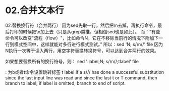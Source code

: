 # 02.合并文本行

02.替换换行符（合并两行）
因为sed先取一行，然后把\n去掉，再执行命令，最后打印的时候把\n加上去（只是从grep类推，但相信sed也是如此）。
而：“有些命令可以改变"流程（flow）"，比如命令N，它在不移除当前行的情况下附加下一行到模式空间中，这样就能对多行进行模式测试。”
所以：sed 'N; s/\n//' file
因为N执行一次等于读入两行，用空字符替换转换符号，可以达到合并两行的效果。

如果想要替换所有的换行符号，则：
sed ':label;N; s/\n//;tlabel' file

: 为b或者t命令设置跳转标签
t label     If a s/// has done a successful substitution since the last input line was read and since the last t or T command,
            then branch to label; if label is omitted, branch to end of script.


